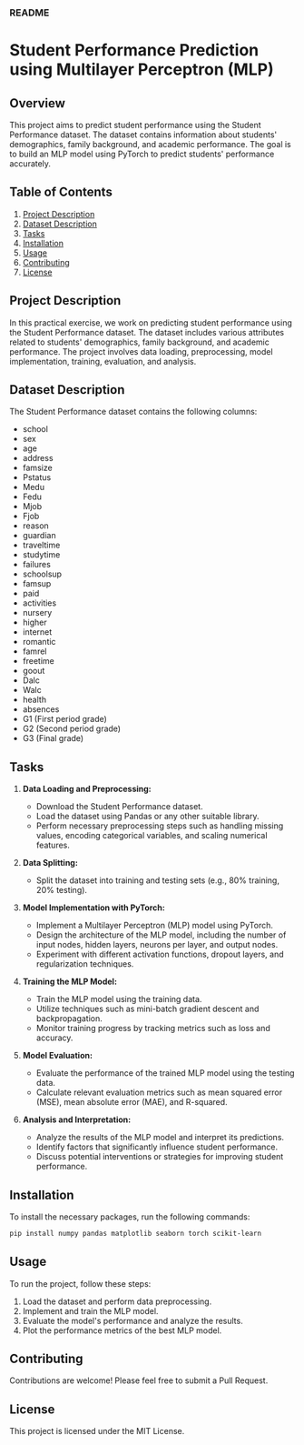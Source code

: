 ### README

# Student Performance Prediction using Multilayer Perceptron (MLP)

## Overview

This project aims to predict student performance using the Student Performance dataset. The dataset contains information about students' demographics, family background, and academic performance. The goal is to build an MLP model using PyTorch to predict students' performance accurately.

## Table of Contents

1. [Project Description](#project-description)
2. [Dataset Description](#dataset-description)
3. [Tasks](#tasks)
4. [Installation](#installation)
5. [Usage](#usage)
6. [Contributing](#contributing)
7. [License](#license)

## Project Description

In this practical exercise, we work on predicting student performance using the Student Performance dataset. The dataset includes various attributes related to students' demographics, family background, and academic performance. The project involves data loading, preprocessing, model implementation, training, evaluation, and analysis.

## Dataset Description

The Student Performance dataset contains the following columns:

- school
- sex
- age
- address
- famsize
- Pstatus
- Medu
- Fedu
- Mjob
- Fjob
- reason
- guardian
- traveltime
- studytime
- failures
- schoolsup
- famsup
- paid
- activities
- nursery
- higher
- internet
- romantic
- famrel
- freetime
- goout
- Dalc
- Walc
- health
- absences
- G1 (First period grade)
- G2 (Second period grade)
- G3 (Final grade)

## Tasks

1. **Data Loading and Preprocessing:**

   - Download the Student Performance dataset.
   - Load the dataset using Pandas or any other suitable library.
   - Perform necessary preprocessing steps such as handling missing values, encoding categorical variables, and scaling numerical features.

2. **Data Splitting:**

   - Split the dataset into training and testing sets (e.g., 80% training, 20% testing).

3. **Model Implementation with PyTorch:**

   - Implement a Multilayer Perceptron (MLP) model using PyTorch.
   - Design the architecture of the MLP model, including the number of input nodes, hidden layers, neurons per layer, and output nodes.
   - Experiment with different activation functions, dropout layers, and regularization techniques.

4. **Training the MLP Model:**

   - Train the MLP model using the training data.
   - Utilize techniques such as mini-batch gradient descent and backpropagation.
   - Monitor training progress by tracking metrics such as loss and accuracy.

5. **Model Evaluation:**

   - Evaluate the performance of the trained MLP model using the testing data.
   - Calculate relevant evaluation metrics such as mean squared error (MSE), mean absolute error (MAE), and R-squared.

6. **Analysis and Interpretation:**
   - Analyze the results of the MLP model and interpret its predictions.
   - Identify factors that significantly influence student performance.
   - Discuss potential interventions or strategies for improving student performance.

## Installation

To install the necessary packages, run the following commands:

```bash
pip install numpy pandas matplotlib seaborn torch scikit-learn
```

## Usage

To run the project, follow these steps:

1. Load the dataset and perform data preprocessing.
2. Implement and train the MLP model.
3. Evaluate the model's performance and analyze the results.
4. Plot the performance metrics of the best MLP model.

## Contributing

Contributions are welcome! Please feel free to submit a Pull Request.

## License

This project is licensed under the MIT License.
